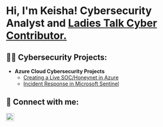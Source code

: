 <h1>Hi, I'm Keisha! Cybersecurity Analyst and   <a href="(https://ladiestalk.tech/)">Ladies Talk Cyber Contributor.</a>

<h2>👨‍💻 Cybersecurity Projects:</h2>

- <b>Azure Cloud Cybersecurity Projects</b>
  - [Creating a Live SOC/Honeynet in Azure](https://github.com/goddessmoon45/Azure-SOC)
  - [Incident Response in Microsoft Sentinel](https://github.com/joshmadakor1/Algorithms-Practice)



<h2> 🤳 Connect with me:</h2>

[<img align="left" alt="JoshMadakor | LinkedIn" width="22px" src="https://cdn.jsdelivr.net/npm/simple-icons@v3/icons/linkedin.svg" />][linkedin]


[linkedin]: https://linkedin.com/in/keisha-b-30347b53

<!--

Here are some ideas to get you started:

